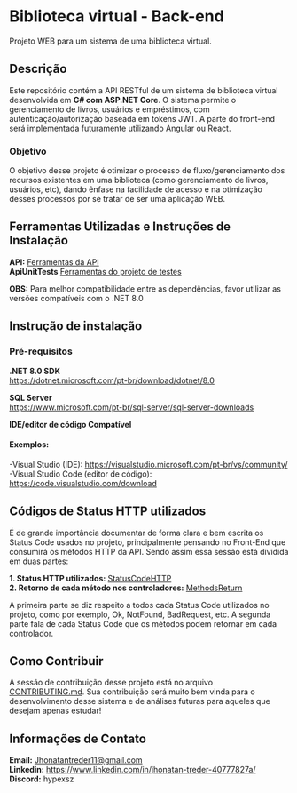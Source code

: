 # Biblioteca virtual - Back-end
Projeto WEB para um sistema de uma biblioteca virtual.
## Descrição
Este repositório contém a API RESTful de um sistema de biblioteca virtual desenvolvida em **C# com ASP.NET Core**. 
O sistema permite o gerenciamento de livros, usuários e empréstimos, com autenticação/autorização baseada em tokens JWT. 
A parte do front-end será implementada futuramente utilizando Angular ou React.
### Objetivo
O objetivo desse projeto é otimizar o processo de fluxo/gerenciamento dos recursos existentes em uma biblioteca (como gerenciamento de livros, usuários, etc),
dando ênfase na facilidade de acesso e na otimização desses processos por se tratar de ser uma aplicação WEB.

## Ferramentas Utilizadas e Instruções de Instalação

**API:** [Ferramentas da API](./docs/FerramentasAPI.md) <br>
**ApiUnitTests** [Ferramentas do projeto de testes](./docs/FerramentasTestAPI.md) <br>

**OBS:** Para melhor compatibilidade entre as dependências, favor utilizar as versões compatíveis com o .NET 8.0 

## Instrução de instalação
### Pré-requisitos

**.NET 8.0 SDK** <br>
https://dotnet.microsoft.com/pt-br/download/dotnet/8.0 <br>

**SQL Server** <br>
https://www.microsoft.com/pt-br/sql-server/sql-server-downloads <br>

**IDE/editor de código Compatível** <br>

#### Exemplos: <br>
-Visual Studio (IDE): https://visualstudio.microsoft.com/pt-br/vs/community/ <br>
-Visual Studio Code (editor de código): https://code.visualstudio.com/download <br>

## Códigos de Status HTTP utilizados
É de grande importância documentar de forma clara e bem escrita os Status Code usados no projeto, principalmente pensando no Front-End que consumirá os métodos HTTP da API.
Sendo assim essa sessão está dividida em duas partes: <br>

**1. Status HTTP utilizados:** [StatusCodeHTTP](./docs/StatusCodesHTTP.md) <br>
**2. Retorno de cada método nos controladores:** [MethodsReturn](./docs/controllers-return.md)<br>

A primeira parte se diz respeito a todos cada Status Code utilizados no projeto, como por exemplo, Ok, NotFound, BadRequest, etc.
A segunda parte fala de cada Status Code que os métodos podem retornar em cada controlador. 

## Como Contribuir
A sessão de contribuição desse projeto está no arquivo [CONTRIBUTING.md](CONTRIBUTING.md).
Sua contribuição será muito bem vinda para o desenvolvimento desse sistema e de análises futuras para aqueles que desejam apenas estudar!

## Informações de Contato

**Email:** Jhonatantreder11@gmail.com <br>
**Linkedin:** https://www.linkedin.com/in/jhonatan-treder-40777827a/ <br>
**Discord:** hypexsz <br>
